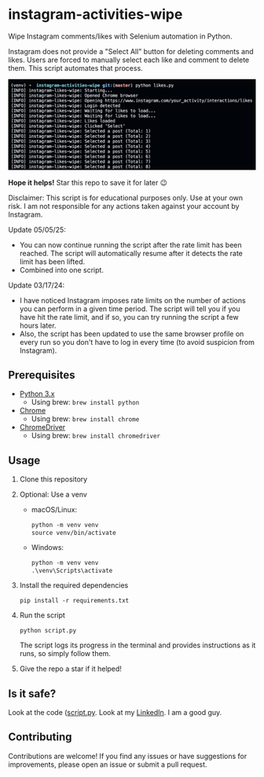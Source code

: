 # instagram-activities-wipe

Wipe Instagram comments/likes with Selenium automation in Python.

Instagram does not provide a "Select All" button for deleting comments and likes. Users are forced to manually select each like and comment to delete them. This script automates that process.

<img src="demo.jpg" alt="Demo">

**Hope it helps!** Star this repo to save it for later :wink:

Disclaimer: This script is for educational purposes only. Use at your own risk. I am not responsible for any actions taken against your account by Instagram.

Update 05/05/25:

- You can now continue running the script after the rate limit has been reached. The script will automatically resume after it detects the rate limit has been lifted.
- Combined into one script.

Update 03/17/24:

- I have noticed Instagram imposes rate limits on the number of actions you can perform in a given time period. The script will tell you if you have hit the rate limit, and if so, you can try running the script a few hours later.
- Also, the script has been updated to use the same browser profile on every run so you don't have to log in every time (to avoid suspicion from Instagram).

## Prerequisites

- [Python 3.x](https://www.python.org/downloads/)
  - Using brew: `brew install python`
- [Chrome](https://www.google.com/intl/en_us/chrome/)
  - Using brew: `brew install chrome`
- [ChromeDriver](https://chromedriver.chromium.org/downloads)
  - Using brew: `brew install chromedriver`

## Usage

1. Clone this repository
2. Optional: Use a venv

    - macOS/Linux:

      ```shell
      python -m venv venv
      source venv/bin/activate
      ```

    - Windows:

      ```shell
      python -m venv venv
      .\venv\Scripts\activate
      ```

3. Install the required dependencies

    ```shell
    pip install -r requirements.txt
    ```

4. Run the script

    ```shell
    python script.py
    ```

    The script logs its progress in the terminal and provides instructions as it runs, so simply follow them.

5. Give the repo a star if it helped!

## Is it safe?

Look at the code ([script.py](script.py). Look at my [LinkedIn](https://www.linkedin.com/in/kenneth-kwan-6bb396262). I am a good guy.

## Contributing

Contributions are welcome! If you find any issues or have suggestions for improvements, please open an issue or submit a pull request.
